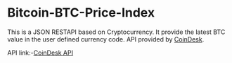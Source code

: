 # Bitcoin-BTC-Price-Index
This is a JSON RESTAPI based on Cryptocurrency. It provide the latest BTC value in the user defined currency code. API provided by [CoinDesk](https://www.coindesk.com).

API link:-[CoinDesk API](https://www.coindesk.com/api)
```For any Doubt or Enquiry regarding program contact me : [E-mail](mailto:hackyourworldwithparv@gmail.com)
